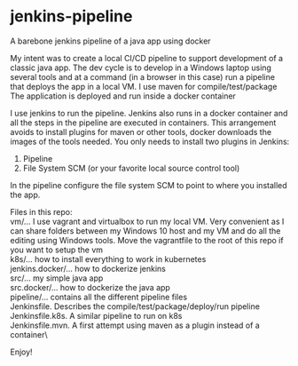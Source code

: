 # jenkins-pipeline
A barebone jenkins pipeline of a java app using docker

My intent was to create a local CI/CD pipeline to support development of a classic java app.
The dev cycle is to develop in a Windows laptop using several tools and at a command (in a browser in this case) run a pipeline that deploys the app in a local VM.
I use maven for compile/test/package
The application is deployed and run inside a docker container

I use jenkins to run the pipeline. Jenkins also runs in a docker container and all the steps in the pipeline are executed in containers. 
This arrangement avoids to install plugins for maven or other tools, docker downloads the images of the tools needed.
You only needs to install two plugins in Jenkins:
1. Pipeline 
2. File System SCM (or your favorite local source control tool)

In the pipeline configure the file system SCM to point to where you installed the app.

Files in this repo:\
vm/... I use vagrant and virtualbox to run my local VM. Very convenient as I can share folders between my Windows 10 host and my VM and do all the editing using Windows tools. Move the vagrantfile to the root of this repo if you want to setup the vm\
k8s/... how to install everything to work in kubernetes\
jenkins.docker/... how to dockerize jenkins\
src/... my simple java app\
src.docker/... how to dockerize the java app\
pipeline/... contains all the different pipeline files\
  Jenkinsfile. Describes the compile/test/package/deploy/run pipeline\
  Jenkinsfile.k8s. A similar pipeline to run on k8s\
  Jenkinsfile.mvn. A first attempt using maven as a plugin instead of a container\

Enjoy!
